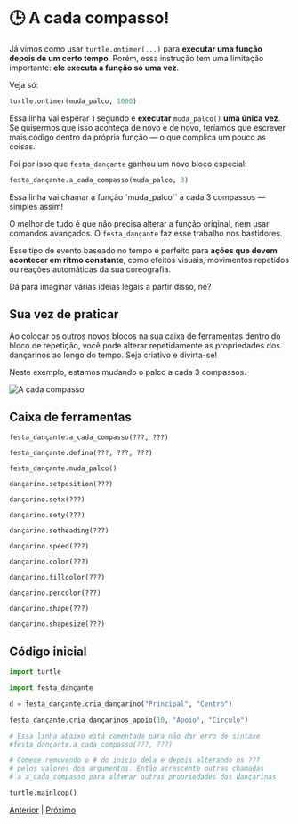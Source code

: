 # 🕒 A cada compasso!

Já vimos como usar `turtle.ontimer(...)` para **executar uma função depois de
um certo tempo**. Porém, essa instrução tem uma limitação importante: **ele
executa a função só uma vez**.

Veja só:

```python
turtle.ontimer(muda_palco, 1000)
```

Essa linha vai esperar 1 segundo e **executar** `muda_palco()` **uma única
vez**. Se quisermos que isso aconteça de novo e de novo, teríamos que 
escrever mais código dentro da própria função — o que complica um pouco as 
coisas.

Foi por isso que `festa_dançante` ganhou um novo bloco especial:

```python
festa_dançante.a_cada_compasso(muda_palco, 3)
```

Essa linha vai chamar a função `muda_palco`` a cada 3 compassos — simples assim!

O melhor de tudo é que não precisa alterar a função original, nem usar 
comandos avançados. O `festa_dançante` faz esse trabalho nos bastidores.

Esse tipo de evento baseado no tempo é perfeito para **ações que devem
acontecer em ritmo constante**, como efeitos visuais, movimentos repetidos
ou reações automáticas da sua coreografia.

Dá para imaginar várias ideias legais a partir disso, né?


## Sua vez de praticar

Ao colocar os outros novos blocos na sua caixa de ferramentas dentro do
bloco de repetição, você pode alterar repetidamente as propriedades dos
dançarinos ao longo do tempo. Seja criativo e divirta-se!

Neste exemplo, estamos mudando o palco a cada 3 compassos.

![A cada compasso](10_a_cada_compasso.gif "A cada compasso")


## Caixa de ferramentas

`festa_dançante.a_cada_compasso(???, ???)`

`festa_dançante.defina(???, ???, ???)`

`festa_dançante.muda_palco()`

`dançarino.setposition(???)`

`dançarino.setx(???)`

`dançarino.sety(???)`

`dançarino.setheading(???)`

`dançarino.speed(???)`

`dançarino.color(???)`

`dançarino.fillcolor(???)`

`dançarino.pencolor(???)`

`dançarino.shape(???)`

`dançarino.shapesize(???)`

## Código inicial

```python
import turtle

import festa_dançante

d = festa_dançante.cria_dançarino("Principal", "Centro")

festa_dançante.cria_dançarinos_apoio(10, "Apoio", "Circulo")

# Essa linha abaixo está comentada para não dar erro de sintaxe
#festa_dançante.a_cada_compasso(???, ???)

# Comece removendo o # do inicio dela e depois alterando os ???
# pelos valores dos argumentos. Então acrescente outras chamadas
# a a_cada_compasso para alterar outras propriedades das dançarinas 

turtle.mainloop()

```


[Anterior](09_mais_propriedades.md) | [Próximo](11_festa_dançante.md)
